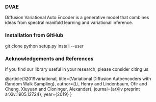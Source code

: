 ### DVAE
Diffusion Variational Auto Encoder is a generative model that combines ideas from spectral manifold learning and variational inference.


### Installation from GitHub
git clone 
python setup.py install --user

### Acknowledgements and References
If you find our library useful in your research, please consider citing us:

@article{li2019variational,
  title={Variational Diffusion Autoencoders with Random Walk Sampling},
  author={Li, Henry and Lindenbaum, Ofir and Cheng, Xiuyuan and Cloninger, Alexander},
  journal={arXiv preprint arXiv:1905.12724},
  year={2019}
}


